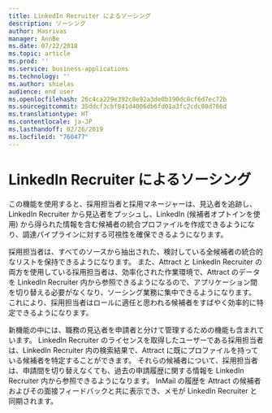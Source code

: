 ```yaml
---
title: LinkedIn Recruiter によるソーシング
description: ソーシング
author: Hasrivas
manager: AnnBe
ms.date: 07/22/2018
ms.topic: article
ms.prod: ''
ms.service: business-applications
ms.technology: ''
ms.author: shielas
audience: end user
ms.openlocfilehash: 26c4ca229e392c8e92a3de0b190dc8cf6d7ec72b
ms.sourcegitcommit: 35ddcf3cbf841d4006db6fd01a3fc2cdc08d766d
ms.translationtype: HT
ms.contentlocale: ja-JP
ms.lasthandoff: 02/26/2019
ms.locfileid: "760477"
---
```

# <a name="sourcing-with-linkedin-recruiter"></a>LinkedIn Recruiter によるソーシング



この機能を使用すると、採用担当者と採用マネージャーは、見込者を追跡し、LinkedIn Recruiter から見込者をプッシュし、LinkedIn (候補者オプトインを使用) から得られた情報を含む候補者の統合プロファイルを作成できるようになり、調達パイプラインに対する可視性を確保できるようになります。

採用担当者は、すべてのソースから抽出された、検討している全候補者の統合的なリストを保持できるようになります。 また、Attract と LinkedIn Recruiter の両方を使用している採用担当者は、効率化された作業環境で、Attract のデータを LinkedIn Recruiter 内から参照できるようになるので、アプリケーション間を切り替える必要がなくなり、ソーシング業務に集中できるようになります。 これにより、採用担当者はロールに適任と思われる候補者をすばやく効率的に特定できるようになります。

新機能の中には、職務の見込者を申請者と分けて管理するための機能も含まれています。 LinkedIn Recruiter のライセンスを取得したユーザーである採用担当者は、LinkedIn Recruiter 内の検索結果で、Attract に既にプロファイルを持っている候補者を特定することができます。 それらの候補者について、採用担当者は、申請間を切り替えなくても、過去の申請履歴に関する情報を LinkedIn Recruiter 内から参照できるようになります。 InMail の履歴を Attract の候補者およびその面接フィードバックと共に表示でき、メモが LinkedIn Recruiter と同期されます。

<!--
## Who uses this feature
This feature is mainly used by recruiters within an organization.
## License required
Requires LinkedIn Recruiter System Connect and a Talent license.
## Setup required
Some of the capabilities in this feature will require each user to have a
license to LinkedIn Recruiter.
## Availability
Cloud
## Regional availability
Global
-->
